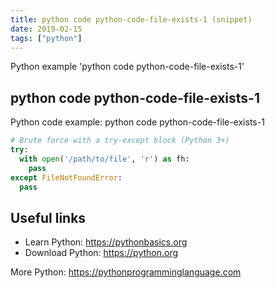 ```yaml
---
title: python code python-code-file-exists-1 (snippet)
date: 2019-02-15
tags: ["python"]
---
```

Python example 'python code python-code-file-exists-1'


## python code python-code-file-exists-1

Python code example: python code python-code-file-exists-1

```python
# Brute force with a try-except block (Python 3+)
try: 
  with open('/path/to/file', 'r') as fh: 
    pass
except FileNotFoundError: 
  pass


```

## Useful links

- Learn Python: https://pythonbasics.org
- Download Python: https://python.org

More Python: https://pythonprogramminglanguage.com
